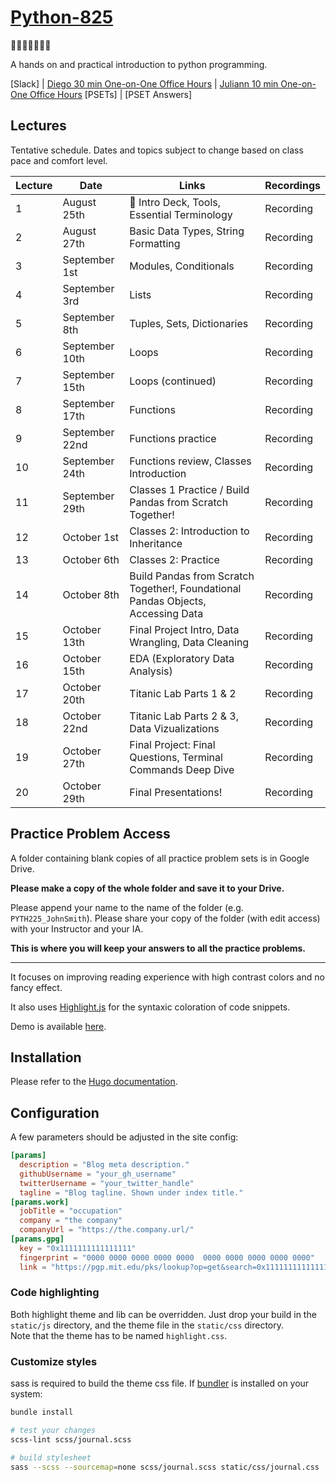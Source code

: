 # [Python-825](https://github.com/rodriguezda/diego.github.io/blob/master/intropython.md)
🎉🎈🎂🍾🎊🍻💃

A hands on and practical introduction to python programming.



[Slack] | [Diego 30 min One-on-One Office Hours](https://calendly.com/rodriguezdiego/python-office-hours) | [Juliann 10 min One-on-One Office Hours](https://calendly.com/juliann-mceachern/office-hours) [PSETs] | [PSET Answers]

## Lectures

Tentative schedule. Dates and topics subject to change based on class pace and comfort level.

Lecture | Date | Links | Recordings
--- | --- | --- | ---
1 | August 25th | 🎉 Intro Deck, Tools, Essential Terminology | Recording
2 | August 27th | Basic Data Types, String Formatting | Recording
3 | September 1st | Modules, Conditionals | Recording
4 | September 3rd | Lists | Recording
5 | September 8th | Tuples, Sets, Dictionaries | Recording
6 | September 10th | Loops | Recording
7 | September 15th | Loops (continued) | Recording
8 | September 17th | Functions | Recording
9 | September 22nd | Functions practice | Recording
10 | September 24th | Functions review, Classes Introduction | Recording
11 | September 29th | Classes 1 Practice / Build Pandas from Scratch Together! | Recording
12 | October 1st | Classes 2: Introduction to Inheritance | Recording
13 | October 6th | Classes 2: Practice | Recording
14 | October 8th | Build Pandas from Scratch Together!, Foundational Pandas Objects, Accessing Data | Recording
15 | October 13th | Final Project Intro, Data Wrangling, Data Cleaning | Recording
16 | October 15th | EDA (Exploratory Data Analysis) | Recording
17 | October 20th | Titanic Lab Parts 1 & 2 | Recording
18 | October 22nd | Titanic Lab Parts 2 & 3, Data Vizualizations | Recording
19 | October 27th | Final Project: Final Questions, Terminal Commands Deep Dive | Recording
20 | October 29th | Final Presentations! | Recording

## Practice Problem Access
A folder containing blank copies of all practice problem sets is in Google Drive.

**Please make a copy of the whole folder and save it to your Drive.**

Please append your name to the name of the folder (e.g. `PYTH225_JohnSmith`). Please share your copy of the folder (with edit access) with your Instructor and your IA.

**This is where you will keep your answers to all the practice problems.**

------

It focuses on improving reading experience with high contrast colors and no fancy effect.

It also uses [Highlight.js](https://highlightjs.org/) for the syntaxic coloration of code snippets.

Demo is available [here](https://dashdashzako.github.io/hugo-journal-demo/).

## Installation

Please refer to the [Hugo documentation](http://gohugo.io/themes/installing/).

## Configuration

A few parameters should be adjusted in the site config:

```toml
[params]
  description = "Blog meta description."
  githubUsername = "your_gh_username"
  twitterUsername = "your_twitter_handle"
  tagline = "Blog tagline. Shown under index title."
[params.work]
  jobTitle = "occupation"
  company = "the company"
  companyUrl = "https://the.company.url/"
[params.gpg]
  key = "0x1111111111111111"
  fingerprint = "0000 0000 0000 0000 0000  0000 0000 0000 0000 0000"
  link = "https://pgp.mit.edu/pks/lookup?op=get&search=0x1111111111111111"
```

### Code highlighting

Both highlight theme and lib can be overridden. Just drop your build in the `static/js` directory, and the theme file in the `static/css` directory.  
Note that the theme has to be named `highlight.css`.

### Customize styles

sass is required to build the theme css file. If [bundler](http://bundler.io/) is installed on your system:

```bash
bundle install

# test your changes
scss-lint scss/journal.scss

# build stylesheet
sass --scss --sourcemap=none scss/journal.scss static/css/journal.css
```

